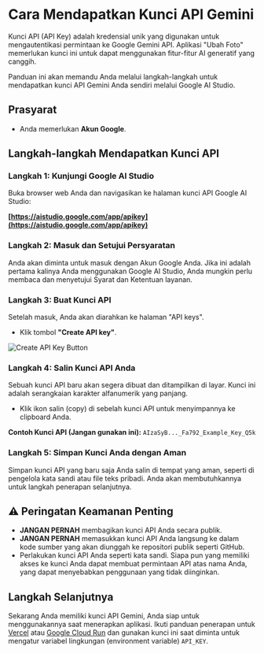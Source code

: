 # Cara Mendapatkan Kunci API Gemini

Kunci API (API Key) adalah kredensial unik yang digunakan untuk mengautentikasi permintaan ke Google Gemini API. Aplikasi "Ubah Foto" memerlukan kunci ini untuk dapat menggunakan fitur-fitur AI generatif yang canggih.

Panduan ini akan memandu Anda melalui langkah-langkah untuk mendapatkan kunci API Gemini Anda sendiri melalui Google AI Studio.

## Prasyarat

*   Anda memerlukan **Akun Google**.

## Langkah-langkah Mendapatkan Kunci API

### Langkah 1: Kunjungi Google AI Studio

Buka browser web Anda dan navigasikan ke halaman kunci API Google AI Studio:

**[https://aistudio.google.com/app/apikey](https://aistudio.google.com/app/apikey)**

### Langkah 2: Masuk dan Setujui Persyaratan

Anda akan diminta untuk masuk dengan Akun Google Anda. Jika ini adalah pertama kalinya Anda menggunakan Google AI Studio, Anda mungkin perlu membaca dan menyetujui Syarat dan Ketentuan layanan.

### Langkah 3: Buat Kunci API

Setelah masuk, Anda akan diarahkan ke halaman "API keys".

*   Klik tombol **"Create API key"**.

![Create API Key Button](https://storage.googleapis.com/aistudio-ux-team-public/docs_images/get_api_key.png)

### Langkah 4: Salin Kunci API Anda

Sebuah kunci API baru akan segera dibuat dan ditampilkan di layar. Kunci ini adalah serangkaian karakter alfanumerik yang panjang.

*   Klik ikon salin (copy) di sebelah kunci API untuk menyimpannya ke clipboard Anda.

**Contoh Kunci API (Jangan gunakan ini):**
`AIzaSyB..._Fa792_Example_Key_Q5k`

### Langkah 5: Simpan Kunci Anda dengan Aman

Simpan kunci API yang baru saja Anda salin di tempat yang aman, seperti di pengelola kata sandi atau file teks pribadi. Anda akan membutuhkannya untuk langkah penerapan selanjutnya.

## ⚠️ Peringatan Keamanan Penting

*   **JANGAN PERNAH** membagikan kunci API Anda secara publik.
*   **JANGAN PERNAH** memasukkan kunci API Anda langsung ke dalam kode sumber yang akan diunggah ke repositori publik seperti GitHub.
*   Perlakukan kunci API Anda seperti kata sandi. Siapa pun yang memiliki akses ke kunci Anda dapat membuat permintaan API atas nama Anda, yang dapat menyebabkan penggunaan yang tidak diinginkan.

## Langkah Selanjutnya

Sekarang Anda memiliki kunci API Gemini, Anda siap untuk menggunakannya saat menerapkan aplikasi. Ikuti panduan penerapan untuk [Vercel](deploy-vercel.md) atau [Google Cloud Run](deploy-google-cloud-run.md) dan gunakan kunci ini saat diminta untuk mengatur variabel lingkungan (environment variable) `API_KEY`.
